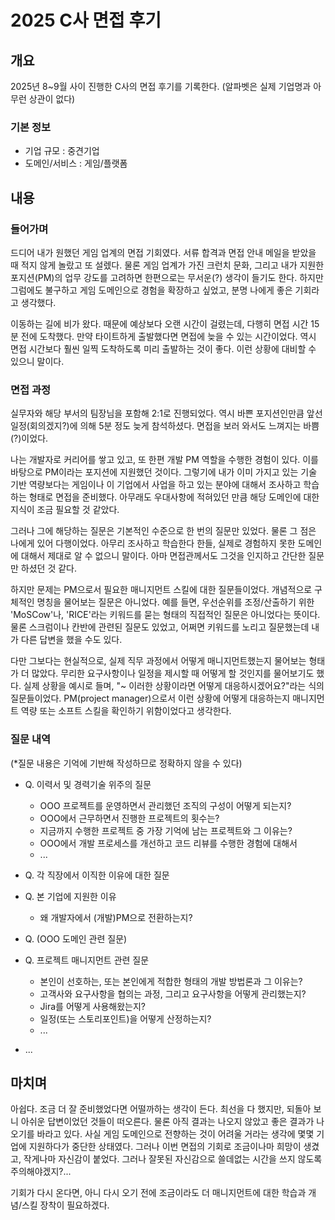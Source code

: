 # 2025 C사 면접 후기



## 개요

2025년 8~9월 사이 진행한 C사의 면접 후기를 기록한다. (알파벳은 실제 기업명과 아무런 상관이 없다)

### 기본 정보

- 기업 규모 : 중견기업
- 도메인/서비스 : 게임/플랫폼



## 내용

### 들어가며

드디어 내가 원했던 게임 업계의 면접 기회였다. 서류 합격과 면접 안내 메일을 받았을 때 적지 않게 놀랐고 또 설렜다. 물론 게임 업계가 가진 크런치 문화, 그리고 내가 지원한 포지션(PM)의 업무 강도를 고려하면 한편으로는 무서운(?) 생각이 들기도 한다. 하지만 그럼에도 불구하고 게임 도메인으로 경험을 확장하고 싶었고, 분명 나에게 좋은 기회라고 생각했다.

이동하는 길에 비가 왔다. 때문에 예상보다 오랜 시간이 걸렸는데, 다행히 면접 시간 15분 전에 도착했다. 만약 타이트하게 출발했다면 면접에 늦을 수 있는 시간이었다. 역시 면접 시간보다 훨씬 일찍 도착하도록 미리 출발하는 것이 좋다. 이런 상황에 대비할 수 있으니 말이다.

### 면접 과정

실무자와 해당 부서의 팀장님을 포함해 2:1로 진행되었다. 역시 바쁜 포지션인만큼 앞선 일정(회의겠지?)에 의해 5분 정도 늦게 참석하셨다. 면접을 보러 와서도 느껴지는 바쁨(?)이었다. 

나는 개발자로 커리어를 쌓고 있고, 또 한편 개발 PM 역할을 수행한 경험이 있다. 이를 바탕으로 PM이라는 포지션에 지원했던 것이다. 그렇기에 내가 이미 가지고 있는 기술 기반 역량보다는 게임이나 이 기업에서 사업을 하고 있는 분야에 대해서 조사하고 학습하는 형태로 면접을 준비했다. 아무래도 우대사항에 적혀있던 만큼 해당 도메인에 대한 지식이 조금 필요할 것 같았다.

그러나 그에 해당하는 질문은 기본적인 수준으로 한 번의 질문만 있었다. 물론 그 점은 나에게 있어 다행이었다. 아무리 조사하고 학습한다 한들, 실제로 경험하지 못한 도메인에 대해서 제대로 알 수 없으니 말이다. 아마 면접관께서도 그것을 인지하고 간단한 질문만 하셨던 것 같다.

하지만 문제는 PM으로서 필요한 매니지먼트 스킬에 대한 질문들이었다. 개념적으로 구체적인 명칭을 물어보는 질문은 아니었다. 예를 들면, 우선순위를 조정/산출하기 위한 'MoSCow'나, 'RICE'라는 키워드를 묻는 형태의 직접적인 질문은 아니었다는 뜻이다. 물론 스크럼이나 칸반에 관련된 질문도 있었고, 어쩌면 키워드를 노리고 질문했는데 내가 다른 답변을 했을 수도 있다. 

다만 그보다는 현실적으로, 실제 직무 과정에서 어떻게 매니지먼트했는지 물어보는 형태가 더 많았다. 무리한 요구사항이나 일정을 제시할 때 어떻게 할 것인지를 물어보기도 했다. 실제 상황을 예시로 들며, "~ 이러한 상황이라면 어떻게 대응하시겠어요?"라는 식의 질문들이었다. PM(project manager)으로서 이런 상황에 어떻게 대응하는지 매니지먼트 역량 또는 소프트 스킬을 확인하기 위함이었다고 생각한다.

### 질문 내역

(*질문 내용은 기억에 기반해 작성하므로 정확하지 않을 수 있다)

- Q. 이력서 및 경력기술 위주의 질문
  - OOO 프로젝트를 운영하면서 관리했던 조직의 구성이 어떻게 되는지?
  - OOO에서 근무하면서 진행한 프로젝트의 횟수는?
  - 지금까지 수행한 프로젝트 중 가장 기억에 남는 프로젝트와 그 이유는?
  - OOO에서 개발 프로세스를 개선하고 코드 리뷰를 수행한 경험에 대해서
  - ...
- Q. 각 직장에서 이직한 이유에 대한 질문
- Q. 본 기업에 지원한 이유
  - 왜 개발자에서 (개발)PM으로 전환하는지?

- Q. (OOO 도메인 관련 질문)
- Q. 프로젝트 매니지먼트 관련 질문
  - 본인이 선호하는, 또는 본인에게 적합한 형태의 개발 방법론과 그 이유는?
  - 고객사와 요구사항을 협의는 과정, 그리고 요구사항을 어떻게 관리했는지?
  - Jira를 어떻게 사용해왔는지?
  - 일정(또는 스토리포인트)을 어떻게 산정하는지?
  - ...

- ...



## 마치며

아쉽다. 조금 더 잘 준비했었다면 어떨까하는 생각이 든다. 최선을 다 했지만, 되돌아 보니 아쉬운 답변이었던 것들이 떠오른다. 물론 아직 결과는 나오지 않았고 좋은 결과가 나오기를 바라고 있다. 사실 게임 도메인으로 전향하는 것이 어려울 거라는 생각에 몇몇 기업에 지원하다가 중단한 상태였다. 그러나 이번 면접의 기회로 조금이나마 희망이 생겼고, 작게나마 자신감이 붙었다. 그러나 잘못된 자신감으로 쓸데없는 시간을 쓰지 않도록 주의해야겠지?...

기회가 다시 온다면, 아니 다시 오기 전에 조금이라도 더 매니지먼트에 대한 학습과 개념/스킬 장착이 필요하겠다. 

